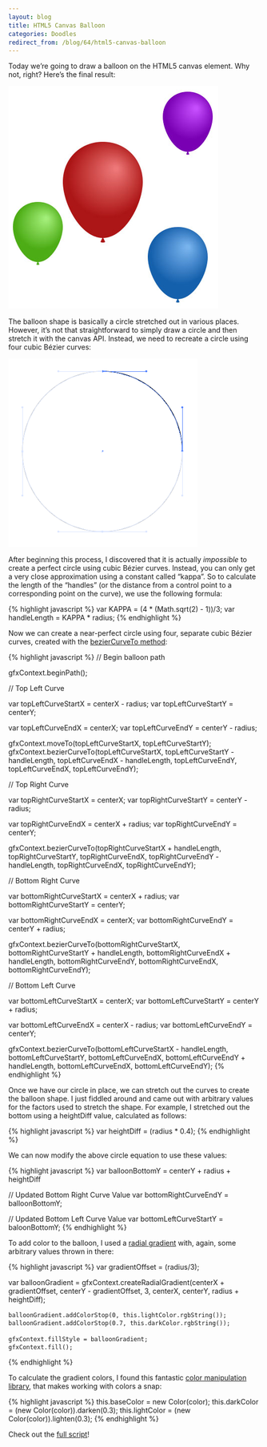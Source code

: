 ```yaml
---
layout:	blog
title: HTML5 Canvas Balloon
categories: Doodles
redirect_from: /blog/64/html5-canvas-balloon
---
```

Today we’re going to draw a balloon on the HTML5 canvas element. Why not, right? Here’s the final result:

![HTML5 Canvas Balloon](/images/canvas_balloon.jpg)

The balloon shape is basically a circle stretched out in various places. However, it’s not that straightforward to simply draw a circle and then stretch it with the canvas API. Instead, we need to recreate a circle using four cubic Bézier curves:

![Circle Bezier Curve Count](/images/circle_bezier_count.png)

After beginning this process, I discovered that it is actually *impossible* to create a perfect circle using cubic Bézier curves. Instead, you can only get a very close approximation using a constant called “kappa”. So to calculate the length of the “handles” (or the distance from a control point to a corresponding point on the curve), we use the following formula:

{% highlight javascript %}
var KAPPA = (4 * (Math.sqrt(2) - 1))/3;
var handleLength = KAPPA * radius;
{% endhighlight %}

Now we can create a near-perfect circle using four, separate cubic Bézier curves, created with the [bezierCurveTo method](https://developer.mozilla.org/en-US/docs/Web/API/CanvasRenderingContext2D/bezierCurveTo):

{% highlight javascript %}
// Begin balloon path

gfxContext.beginPath();

// Top Left Curve
	
var topLeftCurveStartX = centerX - radius;
var topLeftCurveStartY = centerY;
	
var topLeftCurveEndX = centerX;
var topLeftCurveEndY = centerY - radius;
	
gfxContext.moveTo(topLeftCurveStartX, topLeftCurveStartY);
gfxContext.bezierCurveTo(topLeftCurveStartX, topLeftCurveStartY - handleLength,
			topLeftCurveEndX - handleLength, topLeftCurveEndY,
			topLeftCurveEndX, topLeftCurveEndY);
							
// Top Right Curve
	
var topRightCurveStartX = centerX;
var topRightCurveStartY = centerY - radius;
	
var topRightCurveEndX = centerX + radius;
var topRightCurveEndY = centerY;
	
gfxContext.bezierCurveTo(topRightCurveStartX + handleLength, topRightCurveStartY,
			topRightCurveEndX, topRightCurveEndY - handleLength,
			topRightCurveEndX, topRightCurveEndY);
										
// Bottom Right Curve
	
var bottomRightCurveStartX = centerX + radius;
var bottomRightCurveStartY = centerY;
	
var bottomRightCurveEndX = centerX;
var bottomRightCurveEndY = centerY + radius;
	
gfxContext.bezierCurveTo(bottomRightCurveStartX, bottomRightCurveStartY + handleLength,
			bottomRightCurveEndX + handleLength, bottomRightCurveEndY,
			bottomRightCurveEndX, bottomRightCurveEndY);							
	
// Bottom Left Curve
	
var bottomLeftCurveStartX = centerX;
var bottomLeftCurveStartY = centerY + radius;
	
var bottomLeftCurveEndX = centerX - radius;
var bottomLeftCurveEndY = centerY;
	
gfxContext.bezierCurveTo(bottomLeftCurveStartX - handleLength, bottomLeftCurveStartY,
			bottomLeftCurveEndX, bottomLeftCurveEndY + handleLength,
			bottomLeftCurveEndX, bottomLeftCurveEndY);
{% endhighlight %}

Once we have our circle in place, we can stretch out the curves to create the balloon shape. I just fiddled around and came out with arbitrary values for the factors used to stretch the shape. For example, I stretched out the bottom using a heightDiff value, calculated as follows:

{% highlight javascript %}
var heightDiff = (radius * 0.4);
{% endhighlight %}

We can now modify the above circle equation to use these values:

{% highlight javascript %}
var balloonBottomY = centerY + radius + heightDiff

// Updated Bottom Right Curve Value
var bottomRightCurveEndY = balloonBottomY;

// Updated Bottom Left Curve Value
var bottomLeftCurveStartY = baloonBottomY;
{% endhighlight %}

To add color to the balloon, I used a [radial gradient](https://developer.mozilla.org/en-US/docs/Web/API/Canvas_API/Tutorial/Applying_styles_and_colors#a_createradialgradient_example) with, again, some arbitrary values thrown in there:

{% highlight javascript %}
var gradientOffset = (radius/3);
	
var balloonGradient =
	gfxContext.createRadialGradient(centerX + gradientOffset,
					centerY - gradientOffset, 3,
					centerX, centerY,
					radius + heightDiff);

	balloonGradient.addColorStop(0, this.lightColor.rgbString());
	balloonGradient.addColorStop(0.7, this.darkColor.rgbString());
	
	gfxContext.fillStyle = balloonGradient;
	gfxContext.fill();
{% endhighlight %}

To calculate the gradient colors, I found this fantastic [color manipulation library](https://github.com/Qix-/color), that makes working with colors a snap:

{% highlight javascript %}
this.baseColor = new Color(color);
this.darkColor = (new Color(color)).darken(0.3);
this.lightColor = (new Color(color)).lighten(0.3);
{% endhighlight %}

Check out the [full script](https://github.com/loganfranken/Canvas-Balloons/blob/master/script/canvas-balloon.js)!